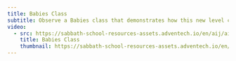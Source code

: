 ```yaml
---
title: Babies Class
subtitle: Observe a Babies class that demonstrates how this new level can be taught.
video:
  - src: https://sabbath-school-resources-assets.adventech.io/en/aij/aij-training-videos/assets/en-aij-babies-class.mp4
    title: Babies Class
    thumbnail: https://sabbath-school-resources-assets.adventech.io/en/aij/aij-training-videos/assets/en-aij-babies-class.webp
---
```

